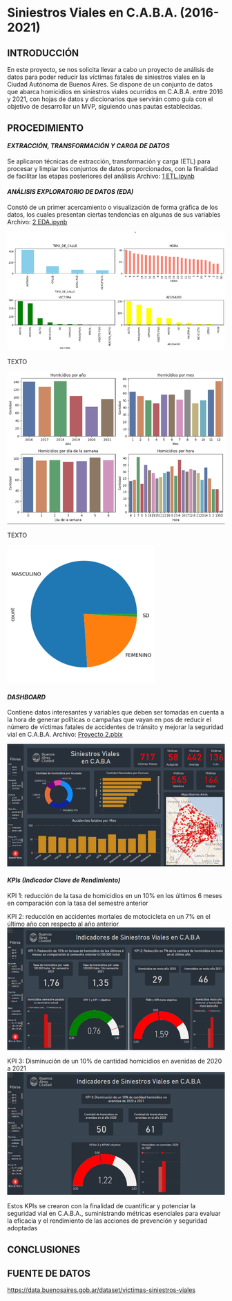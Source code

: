 # Siniestros Viales en C.A.B.A. (2016-2021)


## INTRODUCCIÓN
En este proyecto, se nos solicita llevar a cabo un proyecto de análisis de datos para poder reducir las víctimas fatales de siniestros viales en la Ciudad Autónoma de Buenos Aires. Se dispone de un conjunto de datos que abarca homicidios en siniestros viales ocurridos en C.A.B.A. entre 2016 y 2021, con hojas de datos y diccionarios que servirán como guía con el objetivo de desarrollar un MVP, siguiendo unas pautas establecidas.

## PROCEDIMIENTO

#### *EXTRACCIÓN, TRANSFORMACIÓN Y CARGA DE DATOS*
Se aplicaron técnicas de extracción, transformación y carga (ETL) para procesar y limpiar los conjuntos de datos proporcionados, con la finalidad de facilitar las etapas posteriores del análisis
Archivo: [1 ETL.ipynb](https://github.com/cristobalqv/siniestros-viales/blob/main/1%20ETL.ipynb "1 ETL")

#### *ANÁLISIS EXPLORATORIO DE DATOS (EDA)*

Constó de un primer acercamiento o visualización de forma gráfica de los datos, los cuales presentan ciertas tendencias en algunas de sus variables
Archivo: [2 EDA.ipynb](https://github.com/cristobalqv/siniestros-viales/blob/main/2%20EDA.ipynb "2 EDA.ipynb")

[![EDA1](https://github.com/cristobalqv/siniestros-viales/blob/main/imagenes/EDA1.png "EDA1")](https://github.com/cristobalqv/siniestros-viales/blob/main/imagenes/EDA1.png "EDA1")

TEXTO

[![EDA 2](https://github.com/cristobalqv/siniestros-viales/blob/main/imagenes/EDA2.png "EDA 2")](https://github.com/cristobalqv/siniestros-viales/blob/main/imagenes/EDA2.png "EDA 2")

TEXTO

[![EDA 3](https://github.com/cristobalqv/siniestros-viales/blob/main/imagenes/EDA3.png "EDA 3")](https://github.com/cristobalqv/siniestros-viales/blob/main/imagenes/EDA3.png "EDA 3")

#### *DASHBOARD*
Contiene datos interesantes y variables que deben ser tomadas en cuenta a la hora de generar políticas o campañas que vayan en pos de reducir el número de víctimas fatales de accidentes de tránsito y mejorar la seguridad vial en C.A.B.A.
Archivo: [Proyecto 2.pbix](https://github.com/cristobalqv/siniestros-viales/blob/main/Proyecto%202.pbix "Proyecto 2.pbix")

[![Dashboard Siniestros Viales CABA](https://github.com/cristobalqv/siniestros-viales/blob/main/imagenes/dashboard.png "Dashboard Siniestros Viales CABA")](https://github.com/cristobalqv/siniestros-viales/blob/main/imagenes/dashboard.png "Dashboard Siniestros Viales CABA")

#### *KPIs (Indicador Clave de Rendimiento)*
KPI 1: reducción de la tasa de homicidios en un 10% en los últimos 6 meses en comparación con la tasa del semestre anterior

KPI 2: reducción en accidentes mortales de motocicleta en un 7% en el último año con respecto al año anterior
[![KPI 1 y 2](https://github.com/cristobalqv/siniestros-viales/blob/main/imagenes/kpi%201%20y%202.png "KPI 1 y 2")](https://github.com/cristobalqv/siniestros-viales/blob/main/imagenes/kpi%201%20y%202.png "KPI 1 y 2")



KPI 3: Disminución de un 10% de cantidad homicidios en avenidas de 2020 a 2021
[![KPI 3](https://github.com/cristobalqv/siniestros-viales/blob/main/imagenes/kpi%203.png "KPI 3")](https://github.com/cristobalqv/siniestros-viales/blob/main/imagenes/kpi%203.png "KPI 3")


Estos KPIs se crearon con la finalidad de cuantificar y potenciar la seguridad vial en C.A.B.A., suministrando métricas esenciales para evaluar la eficacia y el rendimiento de las acciones de prevención y seguridad adoptadas

## CONCLUSIONES

## FUENTE DE DATOS
https://data.buenosaires.gob.ar/dataset/victimas-siniestros-viales
